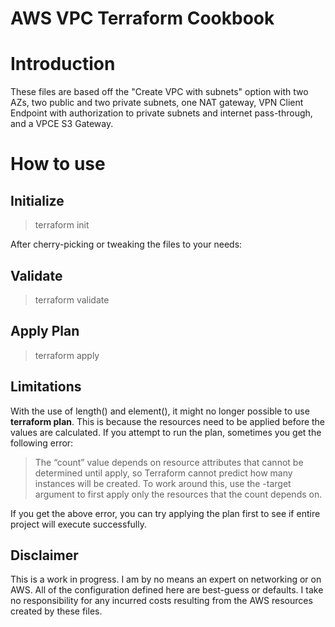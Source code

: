 # AWS VPC Terraform Cookbook

# Introduction

These files are based off the "Create VPC with subnets" option with two AZs, two public and two private subnets, one NAT gateway, VPN Client Endpoint with authorization to private subnets and internet pass-through, and a VPCE S3 Gateway.

# How to use

## Initialize

> terraform init

After cherry-picking or tweaking the files to your needs:

## Validate

> terraform validate

## Apply Plan

> terraform apply

## Limitations

With the use of length() and element(), it might no longer possible to use **terraform plan**. This is because the resources need to be applied before the values are calculated. If you attempt to run the plan, sometimes you get the following error:

> The “count” value depends on resource attributes that cannot be determined until apply, so Terraform cannot predict how many instances will be created. To work around this, use the -target argument to first apply only the resources that the count depends on.

If you get the above error, you can try applying the plan first to see if entire project will execute successfully.

## Disclaimer

This is a work in progress. I am by no means an expert on networking or on AWS. All of the configuration defined here are best-guess or defaults. I take no responsibility for any incurred costs resulting from the AWS resources created by these files.
